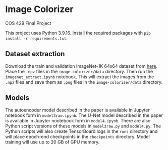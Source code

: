 # Image Colorizer

COS 429 Final Project

This project uses Python 3.9.16. Install the required packages with `pip install -r requirements.txt`.

## Dataset extraction

Download the train and validation ImageNet-1K 64x64 dataset from [here](https://image-net.org). Place the `.npz` files in the `image-colorizer/data` directory. Then run the `imagenet_extract.ipynb` notebook. This will extract the images from the `.npz` files and save them as `.png` files in the `image-colorizer/data` directory.

## Models

The autoencoder model described in the paper is available in Jupyter notebook form in `model3raw.ipynb`. The U-Net model described in the paper is available in Jupyter nootebook form in `model4.ipynb`. There are also Python script versions of these models in `model3raw.py` and `model4.py`. The Python scripts will also create TensorBoard logs in the `runs` directory and will place epoch-end checkpoints in the `checkpoints` directory. Model training will use up to 20 GB of GPU memory.